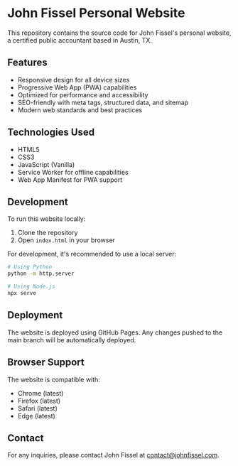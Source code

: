 # John Fissel Personal Website

This repository contains the source code for John Fissel's personal website, a certified public accountant based in Austin, TX.

## Features

- Responsive design for all device sizes
- Progressive Web App (PWA) capabilities
- Optimized for performance and accessibility
- SEO-friendly with meta tags, structured data, and sitemap
- Modern web standards and best practices

## Technologies Used

- HTML5
- CSS3
- JavaScript (Vanilla)
- Service Worker for offline capabilities
- Web App Manifest for PWA support

## Development

To run this website locally:

1. Clone the repository
2. Open `index.html` in your browser

For development, it's recommended to use a local server:

```bash
# Using Python
python -m http.server

# Using Node.js
npx serve
```

## Deployment

The website is deployed using GitHub Pages. Any changes pushed to the main branch will be automatically deployed.

## Browser Support

The website is compatible with:
- Chrome (latest)
- Firefox (latest)
- Safari (latest)
- Edge (latest)

## Contact

For any inquiries, please contact John Fissel at contact@johnfissel.com. 